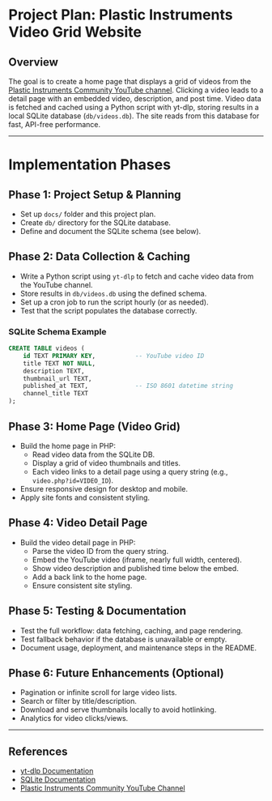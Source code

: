 # Project Plan: Plastic Instruments Video Grid Website

## Overview
The goal is to create a home page that displays a grid of videos from the [Plastic Instruments Community YouTube channel](https://www.youtube.com/@PlasticInstrumentsCommunity/). Clicking a video leads to a detail page with an embedded video, description, and post time. Video data is fetched and cached using a Python script with yt-dlp, storing results in a local SQLite database (`db/videos.db`). The site reads from this database for fast, API-free performance.

---

# Implementation Phases

## Phase 1: Project Setup & Planning
- Set up `docs/` folder and this project plan.
- Create `db/` directory for the SQLite database.
- Define and document the SQLite schema (see below).

## Phase 2: Data Collection & Caching
- Write a Python script using `yt-dlp` to fetch and cache video data from the YouTube channel.
- Store results in `db/videos.db` using the defined schema.
- Set up a cron job to run the script hourly (or as needed).
- Test that the script populates the database correctly.

### SQLite Schema Example
```sql
CREATE TABLE videos (
    id TEXT PRIMARY KEY,           -- YouTube video ID
    title TEXT NOT NULL,
    description TEXT,
    thumbnail_url TEXT,
    published_at TEXT,             -- ISO 8601 datetime string
    channel_title TEXT
);
```

## Phase 3: Home Page (Video Grid)
- Build the home page in PHP:
    - Read video data from the SQLite DB.
    - Display a grid of video thumbnails and titles.
    - Each video links to a detail page using a query string (e.g., `video.php?id=VIDEO_ID`).
- Ensure responsive design for desktop and mobile.
- Apply site fonts and consistent styling.

## Phase 4: Video Detail Page
- Build the video detail page in PHP:
    - Parse the video ID from the query string.
    - Embed the YouTube video (iframe, nearly full width, centered).
    - Show video description and published time below the embed.
    - Add a back link to the home page.
    - Ensure consistent site styling.

## Phase 5: Testing & Documentation
- Test the full workflow: data fetching, caching, and page rendering.
- Test fallback behavior if the database is unavailable or empty.
- Document usage, deployment, and maintenance steps in the README.

## Phase 6: Future Enhancements (Optional)
- Pagination or infinite scroll for large video lists.
- Search or filter by title/description.
- Download and serve thumbnails locally to avoid hotlinking.
- Analytics for video clicks/views.

---

## References
- [yt-dlp Documentation](https://github.com/yt-dlp/yt-dlp)
- [SQLite Documentation](https://www.sqlite.org/docs.html)
- [Plastic Instruments Community YouTube Channel](https://www.youtube.com/@PlasticInstrumentsCommunity/) 